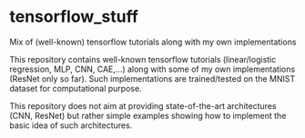 # tensorflow_stuff
Mix of (well-known) tensorflow tutorials along with my own implementations

This repository contains well-known tensorflow tutorials (linear/logistic regression, MLP, CNN, CAE,...) along 
with some of my own implementations (ResNet only so far). Such implementations are trained/tested on the MNIST dataset 
for computational purpose.

This repository does not aim at providing state-of-the-art architectures (CNN, ResNet) but rather simple examples showing
how to implement the basic idea of such architectures.

